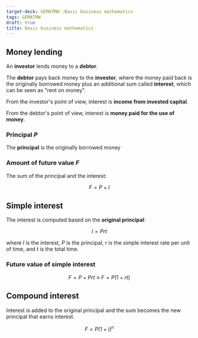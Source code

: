 ```yaml
---
target-deck: GEMATMW::Basic business mathematics
tags: GEMATMW
draft: true
title: Basic business mathematics
---
```


## Money lending

An **investor** lends money to a **debtor**.

The **debtor** pays back money to the **investor**, where the money paid back is the originally borrowed money plus an additional sum called **interest**, which can be seen as "rent on money".

From the investor's point of view, interest is **income from invested capital**.

From the debtor's point of view, interest is **money paid for the use of money**.

<!--ID: 1709742106967-->

### Principal $P$

The **principal** is the originally borrowed money

<!--ID: 1709742106973-->

### Amount of future value $F$

The sum of the principal and the interest:

$$
F = P + I
$$

<!--ID: 1709742106977-->

## Simple interest

The interest is computed based on the **original principal**:

$$
I = Prt
$$

where $I$ is the interest, $P$ is the principal, $r$ is the simple interest rate per unit of time, and $t$ is the total time.

<!--ID: 1709742106981-->

### Future value of simple interest

$$
F = P + Prt \equiv F = P(1 + rt)
$$

<!--ID: 1709742106987-->

## Compound interest

Interest is added to the original principal and the sum becomes the new principal that earns interest.

$$
F = P(1 + i)^n
$$

<!--ID: 1709742106993-->
